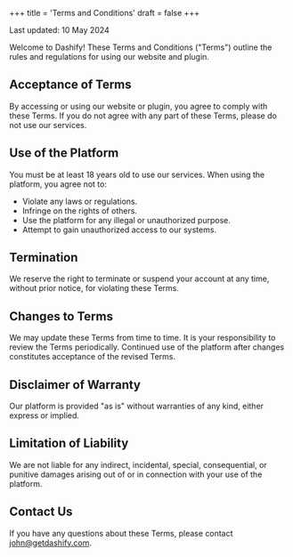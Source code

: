 +++
title = 'Terms and Conditions'
draft = false
+++

Last updated: 10 May 2024

Welcome to Dashify! These Terms and Conditions ("Terms") outline the rules and regulations for using our website and plugin.

## Acceptance of Terms

By accessing or using our website or plugin, you agree to comply with these Terms. If you do not agree with any part of these Terms, please do not use our services.

## Use of the Platform

You must be at least 18 years old to use our services. When using the platform, you agree not to:

- Violate any laws or regulations.
- Infringe on the rights of others.
- Use the platform for any illegal or unauthorized purpose.
- Attempt to gain unauthorized access to our systems.

## Termination

We reserve the right to terminate or suspend your account at any time, without prior notice, for violating these Terms.

## Changes to Terms

We may update these Terms from time to time. It is your responsibility to review the Terms periodically. Continued use of the platform after changes constitutes acceptance of the revised Terms.

## Disclaimer of Warranty

Our platform is provided "as is" without warranties of any kind, either express or implied.

## Limitation of Liability

We are not liable for any indirect, incidental, special, consequential, or punitive damages arising out of or in connection with your use of the platform.

## Contact Us

If you have any questions about these Terms, please contact john@getdashify.com.
